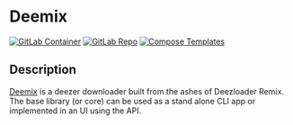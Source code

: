 # Deemix

[![GitLab Container](https://img.shields.io/static/v1?style=flat-square&color=607D8B&label=gitlab&message=container)](https://gitlab.com/Bockiii/deemix-docker/container_registry)
[![GitLab Repo](https://img.shields.io/static/v1?style=flat-square&color=607D8B&label=gitlab&message=repo)](https://gitlab.com/Bockiii/deemix-docker)
[![Compose Templates](https://img.shields.io/static/v1?style=flat-square&color=607D8B&label=compose&message=templates)](https://github.com/GhostWriters/DockSTARTer/tree/master/compose/.apps/duplicacy)


## Description

[Deemix](https://gitlab.com/Bockiii/deemix-docker) is a deezer downloader built from the ashes of Deezloader Remix. The base library (or core) can be used as a stand alone CLI app or implemented in an UI using the API.
